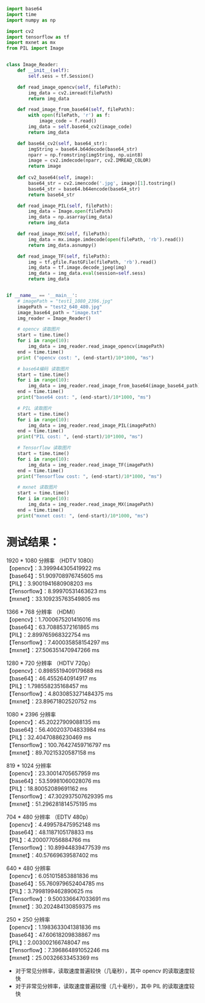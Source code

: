 ```python
import base64
import time
import numpy as np

import cv2
import tensorflow as tf
import mxnet as mx
from PIL import Image


class Image_Reader:
    def __init__(self):
        self.sess = tf.Session()

    def read_image_opencv(self, filePath):
        img_data = cv2.imread(filePath)
        return img_data

    def read_image_from_base64(self, filePath):
        with open(filePath, 'r') as f:
            image_code = f.read()
        img_data = self.base64_cv2(image_code)
        return img_data

    def base64_cv2(self, base64_str):
        imgString = base64.b64decode(base64_str)
        nparr = np.fromstring(imgString, np.uint8)
        image = cv2.imdecode(nparr, cv2.IMREAD_COLOR)
        return image
    
    def cv2_base64(self, image):
        base64_str = cv2.imencode('.jpg', image)[1].tostring()
        base64_str = base64.b64encode(base64_str)
        return base64_str

    def read_image_PIL(self, filePath):
        img_data = Image.open(filePath)
        img_data = np.asarray(img_data)
        return img_data

    def read_image_MX(self, filePath):
        img_data = mx.image.imdecode(open(filePath, 'rb').read())
        return img_data.asnumpy()

    def read_image_TF(self, filePath):
        img = tf.gfile.FastGFile(filePath, 'rb').read()
        img_data = tf.image.decode_jpeg(img)
        img_data = img_data.eval(session=self.sess)
        return img_data


if __name__ == '__main__':
    # imagePath = "test1_1080_2396.jpg"  
    imagePath = "test2_640_480.jpg"
    image_base64_path = "image.txt"
    img_reader = Image_Reader()

    # opencv 读取图片
    start = time.time()
    for i in range(10):
        img_data = img_reader.read_image_opencv(imagePath)
    end = time.time()
    print ("opencv cost: ", (end-start)/10*1000, "ms")

    # base64编码 读取图片
    start = time.time()
    for i in range(10):
        img_data = img_reader.read_image_from_base64(image_base64_path)
    end = time.time()
    print("base64 cost: ", (end-start)/10*1000, "ms")

    # PIL 读取图片
    start = time.time()
    for i in range(10):
        img_data = img_reader.read_image_PIL(imagePath)
    end = time.time()
    print("PIL cost: ", (end-start)/10*1000, "ms")

    # Tensorflow 读取图片
    start = time.time()
    for i in range(10):
        img_data = img_reader.read_image_TF(imagePath)
    end = time.time()
    print("Tensorflow cost: ", (end-start)/10*1000, "ms")

    # mxnet 读取图片
    start = time.time()
    for i in range(10):
        img_data = img_reader.read_image_MX(imagePath)
    end = time.time()
    print("mxnet cost: ", (end-start)/10*1000, "ms")
```

# 测试结果：  
1920 * 1080 分辨率  （HDTV 1080i）  
【opencv】：3.399944305419922 ms  
【base64】：51.909708976745605 ms  
【PIL】：3.9001941680908203 ms  
【Tensorflow】：8.99970531463623 ms  
【mxnet】：33.109235763549805 ms

1366 * 768 分辨率 （HDMI）  
【opencv】：1.7000675201416016 ms  
【base64】：63.70885372161865 ms  
【PIL】：2.899765968322754 ms  
【Tensorflow】：7.400035858154297 ms  
【mxnet】：27.506351470947266 ms

1280 * 720 分辨率  （HDTV 720p）  
【opencv】：0.8985519409179688 ms  
【base64】：46.4552640914917 ms  
【PIL】：1.798558235168457 ms  
【Tensorflow】：4.8030853271484375 ms  
【mxnet】：23.89671802520752 ms  

1080 * 2396 分辨率   
【opencv】：45.20227909088135 ms  
【base64】：56.400203704833984 ms  
【PIL】：32.40470886230469 ms  
【Tensorflow】：100.76427459716797 ms  
【mxnet】：89.70215320587158 ms  

819 * 1024 分辨率  
【opencv】：23.30014705657959 ms  
【base64】：53.59981060028076 ms  
【PIL】：18.80052089691162 ms  
【Tensorflow】：47.302937507629395 ms  
【mxnet】：51.296281814575195 ms  

704 * 480 分辨率 （EDTV 480p）  
【opencv】：4.499578475952148 ms  
【base64】：48.1187105178833 ms  
【PIL】：4.200077056884766 ms  
【Tensorflow】：10.89944839477539 ms  
【mxnet】：40.57669639587402 ms  

640 * 480 分辨率   
【opencv】：6.051015853881836 ms  
【base64】：55.760979652404785 ms  
【PIL】：3.7998199462890625 ms  
【Tensorflow】：9.500336647033691 ms  
【mxnet】：30.202484130859375 ms  

250 * 250 分辨率  
【opencv】：1.1983633041381836 ms  
【base64】：47.60618209838867 ms  
【PIL】：2.003002166748047 ms  
【Tensorflow】：7.396864891052246 ms  
【mxnet】：25.00326633453369 ms  

- 对于常见分辨率，读取速度普遍较快（几毫秒），其中 opencv 的读取速度较快
- 对于非常见分辨率，读取速度普遍较慢（几十毫秒），其中 PIL 的读取速度较快


